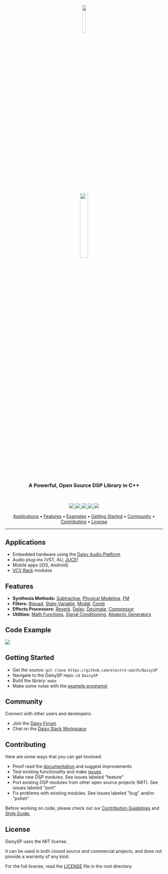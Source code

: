 <p align="center"><img width=15% src="https://github.com/andrewikenberry/badges/blob/main/banner.png"></p>
<p align="center"><img width=23% src="https://github.com/andrewikenberry/badges/blob/main/daisysp.png"></p>

<h3 align="center">A Powerful, Open Source DSP Library in C++</h3>
<br>

<p align="center">
  <a href="https://travis-ci.com/electro-smith/DaisySP">
    <img src="https://travis-ci.com/electro-smith/DaisySP.svg?branch=master">
         </a>
    <a href="https://opensource.org/licenses/MIT">
      <img src="https://img.shields.io/badge/license-MIT-yellow"
           </a>
      <a href="https://join.slack.com/t/es-daisy/shared_invite/zt-f9cfm1g4-DgdCok1h1Rj4fpX90~IOww">
        <img src="https://img.shields.io/badge/join-us%20on%20slack-gray.svg?longCache=true&logo=slack&colorB=purple"
             </a>
      <a href="https://electro-smith.github.io/DaisySP/index.html">
        <img src="https://img.shields.io/badge/documentation-online-blue"
             </a>
      <a href="https://forum.electro-smith.com/">
        <img src="https://img.shields.io/badge/chat-daisy%20forum-orange"
             </a>
        </p>
      
<p align="center">
  <a href="#applications">Applications</a> •
  <a href="#features">Features</a> •
  <a href="https://github.com/electro-smith/DaisyExamples">Examples</a> •
  <a href="#getting-started">Getting Started</a> •
  <a href="#community">Community</a> •
  <a href="#contributing">Contributing</a> •
  <a href="#license">License</a> 
</p>

---

## Applications
- Embedded hardware using the [Daisy Audio Platform](https://www.electro-smith.com/daisy)
- Audio plug-ins (VST, AU, [JUCE](https://juce.com/))
- Mobile apps (iOS, Android)
- [VCV Rack](https://vcvrack.com/) modules

## Features

- **Synthesis Methods:** [Subtractive](https://electro-smith.github.io/DaisySP/classdaisysp_1_1_moog_ladder.html), [Physical Modeling](https://electro-smith.github.io/DaisySP/classdaisysp_1_1_pluck.html), [FM](https://electro-smith.github.io/DaisySP/classdaisysp_1_1_fm2.html)
- **Filters:** [Biquad](https://electro-smith.github.io/DaisySP/classdaisysp_1_1_biquad.html), [State-Variable](https://electro-smith.github.io/DaisySP/classdaisysp_1_1_svf.html), [Modal](https://electro-smith.github.io/DaisySP/classdaisysp_1_1_mode.html), [Comb](https://electro-smith.github.io/DaisySP/classdaisysp_1_1_comb.html)
- **Effects Processors:** [Reverb](https://electro-smith.github.io/DaisySP/classdaisysp_1_1_reverb_sc.html), [Delay](https://electro-smith.github.io/DaisySP/classdaisysp_1_1_delay_line.html), [Decimate](https://electro-smith.github.io/DaisySP/classdaisysp_1_1_decimator.html), [Compressor](https://electro-smith.github.io/DaisySP/classdaisysp_1_1_compressor.html)
- **Utilities:** [Math Functions](https://github.com/electro-smith/DaisySP/blob/master/modules/dsp.h), [Signal Conditioning](https://electro-smith.github.io/DaisySP/classdaisysp_1_1_port.html), [Aleatoric Generators](https://electro-smith.github.io/DaisySP/classdaisysp_1_1_maytrig.html)  

## Code Example
![](https://github.com/andrewikenberry/badges/blob/main/code_example.PNG)

## Getting Started
- Get the source: `git clone https://github.com/electro-smith/DaisySP`
- Navigate to the DaisySP repo: `cd DaisySP`
- Build the library: `make`
- Make some noise with the [example programs!](https://github.com/electro-smith/DaisyExamples)

## Community

Connect with other users and developers:

- Join the [Daisy Forum](https://forum.electro-smith.com/)
- Chat on the [Daisy Slack Workspace](https://join.slack.com/t/es-daisy/shared_invite/zt-f9cfm1g4-DgdCok1h1Rj4fpX90~IOww)

## Contributing

Here are some ways that you can get involved:
- Proof read the [documentation](https://electro-smith.github.io/DaisySP/index.html) and suggest improvements
- Test existing functionality and make [issues](https://github.com/electro-smith/DaisySP/issues) 
- Make new DSP modules. See issues labeled "feature"
- Port existing DSP modules from other open source projects (MIT). See issues labeled "port"
- Fix problems with existing modules. See issues labeled "bug" and/or "polish"

Before working on code, please check out our [Contribution Guidelines](https://github.com/electro-smith/DaisyWiki/wiki/6.-Contribution-Guidelines) and [Style Guide.](https://github.com/electro-smith/DaisySP/blob/master/doc/style_guide.pdf)

## License
DaisySP uses the MIT license.

It can be used in both closed source and commercial projects, and does not provide a warranty of any kind. 

For the full license, read the [LICENSE](https://github.com/electro-smith/DaisySP/blob/master/LICENSE) file in the root directory. 
